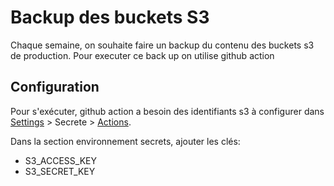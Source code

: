 # Backup des buckets S3

Chaque semaine, on souhaite faire un backup du contenu des buckets s3 de production.
Pour executer ce back up on utilise github action

## Configuration

Pour s'exécuter, github action a besoin des identifiants s3 à configurer dans [Settings](https://github.com/MTES-MCT/apilos/settings) > Secrete > [Actions](https://github.com/MTES-MCT/apilos/settings/secrets/actions).

Dans la section environnement secrets, ajouter les clés:
* S3_ACCESS_KEY
* S3_SECRET_KEY


